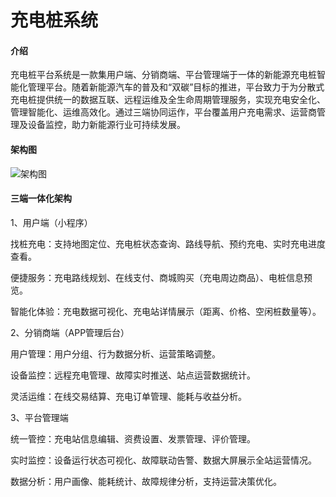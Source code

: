 # 充电桩系统

#### 介绍
充电桩平台系统是一款集用户端、分销商端、平台管理端于一体的新能源充电桩智能化管理平台。随着新能源汽车的普及和“双碳”目标的推进，平台致力于为分散式充电桩提供统一的数据互联、远程运维及全生命周期管理服务，实现充电安全化、管理智能化、运维高效化。通过三端协同运作，平台覆盖用户充电需求、运营商管理及设备监控，助力新能源行业可持续发展。

#### 架构图
![架构图](https://github.com/user-attachments/assets/4ddde519-ecbd-4b29-a597-2144734fb022)

#### 三端一体化架构

1、用户端（小程序）
 
找桩充电：支持地图定位、充电桩状态查询、路线导航、预约充电、实时充电进度查看。
 
便捷服务：充电路线规划、在线支付、商城购买（充电周边商品）、电桩信息预览。
 
智能化体验：充电数据可视化、充电站详情展示（距离、价格、空闲桩数量等）。
 
2、分销商端（APP管理后台）
 
用户管理：用户分组、行为数据分析、运营策略调整。
 
设备监控：远程充电管理、故障实时推送、站点运营数据统计。
 
灵活运维：在线交易结算、充电订单管理、能耗与收益分析。
 
3、平台管理端
 
统一管控：充电站信息编辑、资费设置、发票管理、评价管理。
 
实时监控：设备运行状态可视化、故障联动告警、数据大屏展示全站运营情况。
 
数据分析：用户画像、能耗统计、故障规律分析，支持运营决策优化。

